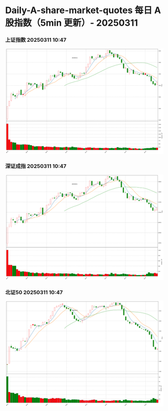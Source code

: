 
# Daily-A-share-market-quotes 每日 A 股指数（5min 更新）- 20250311

### 上证指数 20250311 10:47
![](./fig/2025/3/20250311-sh000001.png)

### 深证成指 20250311 10:47
![](./fig/2025/3/20250311-sz399001.png)

### 北证50 20250311 10:47
![](./fig/2025/3/20250311-bj899050.png)
